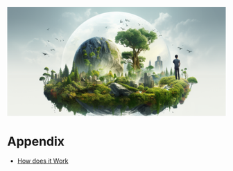 ![![Alt text](image.png)](img/extra.png)

# Appendix

- [How does it Work](../digitaltwin/how_does_it_work.md)


<!-- - [About Us](../digitaltwin/who_are_we.md) -->
